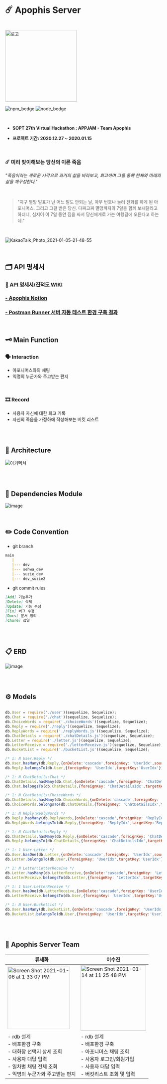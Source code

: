 # ☄️ Apophis Server

<br />

 <img width="230" alt="로고" src="https://user-images.githubusercontent.com/61377122/104701505-8c72bb80-5758-11eb-9de6-8c53bc4b3c4d.png">

 ![npm_bedge](https://img.shields.io/badge/npm-6.14.6-blueviolet)
![node_bedge](https://img.shields.io/badge/node-12.18.3-ff69b4)
<br />

<br />

* <b> SOPT 27th Virtual Hackathon :  APPJAM - Team **Apophis** </b>
    
* <b> 프로젝트 기간: 2020.12.27 ~ 2020.01.15 </b>

<br />

### ☄️ 미리 맞이해보는 당신의 이른 죽음

*"죽음이라는 새로운 시각으로 과거의 삶을 바라보고, 회고하며 그를 통해 현재와 미래의 삶을 재구성한다."*

<br />

> "지구 멸망 발표가 난 어느 말도 안되는 날, 아무 번호나 눌러 전화를 하게 된 아포니머스. 그리고 그걸 받은 당신. 다짜고짜 멸망까지의 7일을 함께 보내달라고 하더니, 심지어 이 7일 동안 짐을 싸서 당신에게로 가는 여행길에 오른다고 하는데."

<br />

![KakaoTalk_Photo_2021-01-05-21-48-55](https://user-images.githubusercontent.com/61377122/103648239-e2e53a80-4f9f-11eb-998a-4f5f9034564c.jpeg)



<br />



## 🗂 API 명세서

### [📝 API 명세서/진척도 WIKI](https://github.com/Apophis-AppJam/ApophisServer/wiki)

### [- Apophis Notion](https://www.notion.so/_Apophis-61bd57af215649dabdc371d26610ade2)


### [- Postman Runner 서버 자동 테스트 환경 구축 결과](https://www.notion.so/suzieep/Apophis-d7557b3b450046e18add354001d81006)

<br />


## 🗝 Main Function

### 🗣 Interaction

- 아포니머스와의 채팅
- 익명의 누군가와 주고받는 편지

<br />

### 🎞 Record

- 사용자 자신에 대한 회고 기록
- 자신의 죽음을 가정하에 작성해보는 버킷 리스트

<br />
<br />


## 🔗 Architecture

![아키텍쳐](https://user-images.githubusercontent.com/61377122/104699071-8af3c400-5755-11eb-94c6-cbb70f5f3ee6.png)

<br />
<br />

## 📖 Dependencies  Module

![image](https://user-images.githubusercontent.com/61377122/104703533-c93fb200-575a-11eb-9f21-51d982a1d5ba.png)

<br />

## ✏️ Code Convention 

- git branch

```markdown
main
   |
   |--- dev
   |--- sehwa_dev
   |--- suzie_dev
   |--- dev_suzie2
```

- git commit rules

```markdown
[Add] 기능추가
[Delete] 삭제
[Update] 기능 수정
[Fix] 버그 수정
[Docs] 문서 정리
[Chore] 잡일
```


<br />
<br />

## 📋 ERD
![image](https://user-images.githubusercontent.com/61377122/104705210-f68d5f80-575c-11eb-898c-6b682450600d.png)

<br />
<br />


## ⚙️ Models
```javascript

db.User = require('./user')(sequelize, Sequelize);
db.Chat = require('./chat')(sequelize, Sequelize);
db.ChoiceWords = require('./choiceWords')(sequelize, Sequelize);
db.Reply = require('./reply')(sequelize, Sequelize);
db.ReplyWords = require('./replyWords.js')(sequelize, Sequelize);
db.ChatDetails = require('./chatDetails.js')(sequelize, Sequelize);
db.Letter = require('./letter.js')(sequelize, Sequelize);
db.LetterReceive = require('./letterReceive.js')(sequelize, Sequelize);
db.BucketList = require('./bucketList.js')(sequelize, Sequelize);

/* 1: N User:Reply */
db.User.hasMany(db.Reply,{onDelete:'cascade',foreignKey: 'UserIdx',sourceKey:'UserIdx'}) 
db.Reply.belongsTo(db.User,{foreignKey: 'UserIdx',targetKey:'UserIdx'});

/* 1: N ChatDetails:Chat */
db.ChatDetails.hasMany(db.Chat,{onDelete:'cascade',foreignKey: 'ChatDetailsIdx',sourceKey:'ChatDetailsIdx'})
db.Chat.belongsTo(db.ChatDetails,{foreignKey: 'ChatDetailsIdx',targetKey:'ChatDetailsIdx'})

/* 1: N ChatDetails:ChoiceWords */
db.ChatDetails.hasMany(db.ChoiceWords,{onDelete:'cascade',foreignKey: 'ChatDetailsIdx',sourceKey:'ChatDetailsIdx'})
db.ChoiceWords.belongsTo(db.ChatDetails,{foreignKey: 'ChatDetailsIdx',targetKey:'ChatDetailsIdx'})

/* 1: N Reply:ReplyWords */
db.Reply.hasMany(db.ReplyWords,{onDelete:'cascade',foreignKey: 'ReplyIdx',sourceKey:'ReplyIdx'})
db.ReplyWords.belongsTo(db.Reply,{foreignKey: 'ReplyIdx',targetKey:'ReplyIdx'})

/* 1: N ChatDetails:Reply */
db.ChatDetails.hasMany(db.Reply,{onDelete:'cascade',foreignKey: 'ChatDetailsIdx',sourceKey:'ChatDetailsIdx'})
db.Reply.belongsTo(db.ChatDetails,{foreignKey: 'ChatDetailsIdx',targetKey:'ChatDetailsIdx'})

/* 1: 1 User:Letter */
db.User.hasOne(db.Letter,{onDelete:'cascade',foreignKey: 'UserIdx',sourceKey:'UserIdx'})
db.Letter.belongsTo(db.User,{foreignKey: 'UserIdx',targetKey:'UserIdx'})

/* 1: N Letter:LetterReceive */
db.Letter.hasMany(db.LetterReceive,{onDelete:'cascade',foreignKey: 'LetterIdx',sourceKey:'LetterIdx'})
db.LetterReceive.belongsTo(db.Letter,{foreignKey: 'LetterIdx',targetKey:'LetterIdx'})

/* 1: 1 User:LetterReceive */
db.User.hasOne(db.LetterReceive,{onDelete:'cascade',foreignKey: 'UserIdx',sourceKey:'UserIdx'})
db.LetterReceive.belongsTo(db.User,{foreignKey: 'UserIdx',targetKey:'UserIdx'})

/* 1: N User:BucketList */
db.User.hasMany(db.BucketList,{onDelete:'cascade',foreignKey: 'UserIdx',sourceKey:'UserIdx'})
db.BucketList.belongsTo(db.User,{foreignKey: 'UserIdx',targetKey:'UserIdx'})


```
<br />





<br />

## 👥  Apophis Server Team

| 류세화                                                       | 이수진                                                       |
| ------------------------------------------------------------ | ------------------------------------------------------------ |
| <img width="200" alt="Screen Shot 2021-01-06 at 1 33 07 PM" src="https://user-images.githubusercontent.com/46921003/103729422-bffc6a00-5023-11eb-84d2-9733d9791b66.png"> | <img width="210" alt="Screen Shot 2021-01-14 at 11 25 48 PM" src="https://user-images.githubusercontent.com/46921003/104603526-db204700-56bf-11eb-9969-bc06e5db9aa4.png"> |
| - rdb 설계<br /> - 배포환경 구축<br />- 대화창 선택지 상세 조회<br /> - 사용자 대답 입력<br />  - 일차별 채팅 전체 조회<br />- 익명의 누군가와 주고받는 편지 | - rdb 설계<br /> - 배포환경 구축<br />- 아포니머스 채팅 조회 <br />- 사용자 로그인/회원가입 <br /> - 사용자 대답 입력<br />- 버킷리스트 조회 및 입력 |


